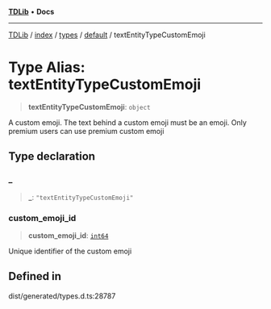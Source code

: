 [**TDLib**](../../../../../../README.md) • **Docs**

***

[TDLib](../../../../../../modules.md) / [index](../../../../../README.md) / [types](../../../README.md) / [default](../README.md) / textEntityTypeCustomEmoji

# Type Alias: textEntityTypeCustomEmoji

> **textEntityTypeCustomEmoji**: `object`

A custom emoji. The text behind a custom emoji must be an emoji. Only premium users can use premium custom emoji

## Type declaration

### \_

> **\_**: `"textEntityTypeCustomEmoji"`

### custom\_emoji\_id

> **custom\_emoji\_id**: [`int64`](int64-1.md)

Unique identifier of the custom emoji

## Defined in

dist/generated/types.d.ts:28787
